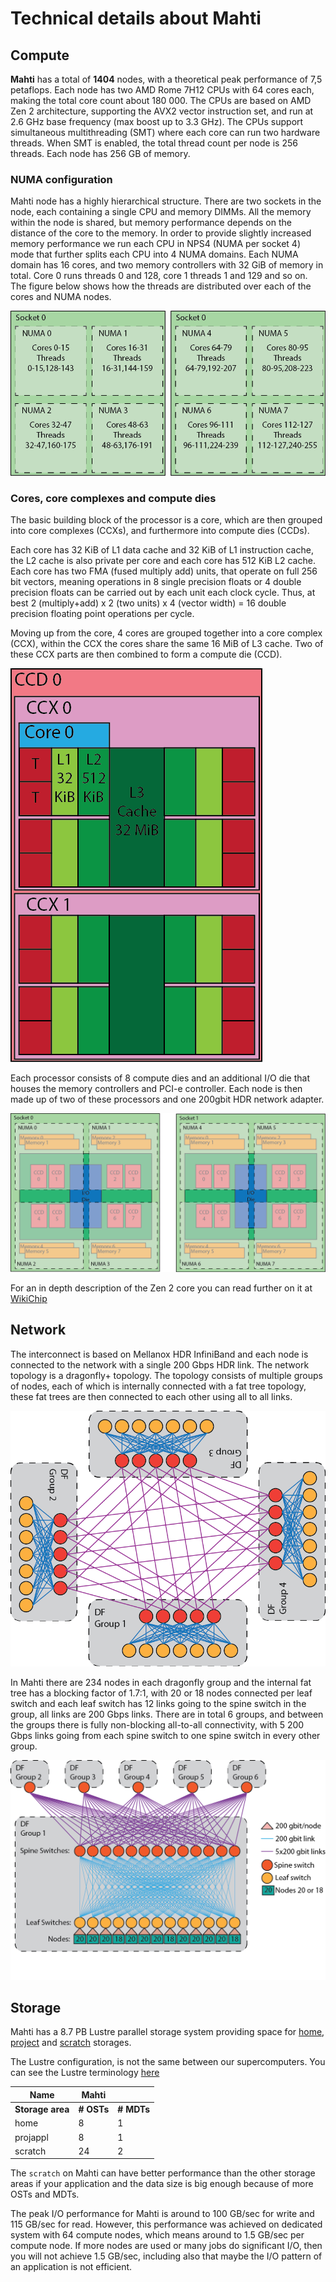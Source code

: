 # Technical details about Mahti

## Compute

**Mahti** has a total of **1404** nodes, with a theoretical peak performance
of 7,5 petaflops. Each node has two AMD Rome 7H12 CPUs with 64 cores each,
making the total core count about 180 000. The CPUs are based on AMD Zen 2 architecture, 
supporting the AVX2 vector instruction set, and run at 2.6 GHz base frequency (max boost up to 3.3 GHz). 
The CPUs support simultaneous multithreading (SMT) where each core can run two
hardware threads. When SMT is enabled, the total thread count per node is 256
threads. Each node has 256 GB of memory. 

### NUMA configuration

Mahti node has a highly hierarchical structure. There are two sockets in the
node, each containing a single CPU and memory DIMMs. All
the memory within the node is shared, but memory performance depends on the
distance of the core to the memory. In order to provide slightly increased memory performance 
we run each CPU in NPS4 (NUMA per socket 4) mode that further splits each CPU 
into 4 NUMA domains. Each NUMA domain has 16 cores, and two memory controllers with 32 GiB of memory in total. Core 0 runs threads 0 and 128, core 1 threads 1 and 129 and so on. The figure below shows how the threads are distributed over each of the cores and NUMA nodes.

!["NUMA configuration"](../img/mahti_numa.png)  

### Cores, core complexes and compute dies

The basic building block of the processor is a core, which are then grouped
into core complexes (CCXs), and furthermore into compute dies (CCDs). 

Each core has 32 KiB of L1 data cache and 32
KiB of L1 instruction cache, the L2 cache is also private per core and each
core has 512 KiB L2 cache. Each core has two FMA (fused multiply add) units,
that operate on full 256 bit vectors, meaning operations in 8 single precision
floats or 4 double precision floats can be carried out by each unit each clock
cycle. Thus, at best 2 (multiply+add) x 2 (two units) x 4 (vector width) = 16
double precision floating point operations per cycle.

Moving up from the core, 4 cores are grouped together into a core
complex (CCX), within the CCX the cores share the same 16 MiB of L3 cache. Two
of these CCX parts are then combined to form a compute die (CCD). 

!["CCD configuration"](../img/mahti_ccd.png)  

Each processor consists of 8 compute dies and an additional I/O die that houses the memory controllers and PCI-e controller. Each node is then made up of two of these processors and one 200gbit HDR network adapter.

!["Node configuration"](../img/mahti_node.png)  

For an in depth description of the Zen 2 core you can read further on it at
[WikiChip](https://en.wikichip.org/wiki/amd/microarchitectures/zen_2)

## Network

The interconnect is based on Mellanox HDR InfiniBand and each node is connected to the network with a single 200 Gbps HDR link. The network topology is a dragonfly+ topology. The topology consists of multiple groups of nodes, each of which is internally connected with a fat tree topology, these fat trees are then connected to each other using all to all links. 

!["Simplified dragonfly+ toppology"](../img/mahti_df_ex.png)  

In Mahti there are 234 nodes in each dragonfly group and the internal fat tree has a blocking factor of 1.7:1, with 20 or 18 nodes connected per leaf switch and each leaf switch has 12 links going to the spine switch in the group, all links are 200 Gbps links. There are in total 6 groups, and between the groups there is fully non-blocking all-to-all connectivity, with 5 200 Gbps links going from each spine switch to one spine switch in every other group. 

!["Mahti dragonfly+ toppology"](../img/mahti_df.png)

## Storage

Mahti has a 8.7 PB Lustre parallel storage system providing space for [home](disk.md#home-directory), 
[project](disk.md#projappl-directory) and [scratch](disk.md#scratch-directory) storages. 

The Lustre configuration, is not the same between our supercomputers. You can see the Lustre terminology [here](running/lustre.md)

|  Name       | Mahti  |        |
|-------------|--------|--------|
|**Storage area** | **# OSTs** | **# MDTs** | 
| home        |    8    |   1    | 
| projappl    |    8    |   1    |
| scratch     |   24    |   2    |


The `scratch` on Mahti can have better performance than the other storage areas if your application and the data size is big enough because of more OSTs and MDTs. 

The peak I/O performance for Mahti is around to 100 GB/sec for write and 115 GB/sec for read. However, this performance was achieved on dedicated system with 64 compute nodes, which means around to 1.5 GB/sec per compute node. If more nodes are used or many jobs do significant I/O, then you will not achieve 1.5 GB/sec, including also that maybe the I/O pattern of an application is not efficient. 

